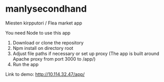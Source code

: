 # manlysecondhand
Miesten kirpputori / Flea market app

You need Node to use this app

1. Download or clone the repository
2. Npm install on directory root
3. Adjust file paths if necessary or set up proxy (The app is built around Apache proxy from port 3000 to /app/)
4. Run the app

Link to demo: http://10.114.32.47/app/

